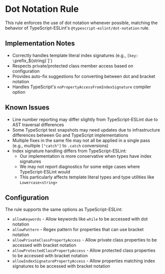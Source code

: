 # Dot Notation Rule

This rule enforces the use of dot notation whenever possible, matching the behavior of TypeScript-ESLint's `@typescript-eslint/dot-notation` rule.

## Implementation Notes

- Correctly handles template literal index signatures (e.g., `[key: \`prefix\_${string}\`]`)
- Respects private/protected class member access based on configuration
- Provides auto-fix suggestions for converting between dot and bracket notation
- Handles TypeScript's `noPropertyAccessFromIndexSignature` compiler option

## Known Issues

- Line number reporting may differ slightly from TypeScript-ESLint due to AST traversal differences
- Some TypeScript test snapshots may need updates due to infrastructure differences between Go and TypeScript implementations
- Multiple fixes in the same file may not all be applied in a single pass (e.g., multiple `["catch"]` to `.catch` conversions)
- Index signature handling differs from TypeScript-ESLint:
  - Our implementation is more conservative when types have index signatures
  - We may not report diagnostics for some edge cases where TypeScript-ESLint would
  - This particularly affects template literal types and type utilities like `Lowercase<string>`

## Configuration

The rule supports the same options as TypeScript-ESLint:

- `allowKeywords` - Allow keywords like `while` to be accessed with dot notation
- `allowPattern` - Regex pattern for properties that can use bracket notation
- `allowPrivateClassPropertyAccess` - Allow private class properties to be accessed with bracket notation
- `allowProtectedClassPropertyAccess` - Allow protected class properties to be accessed with bracket notation
- `allowIndexSignaturePropertyAccess` - Allow properties matching index signatures to be accessed with bracket notation
